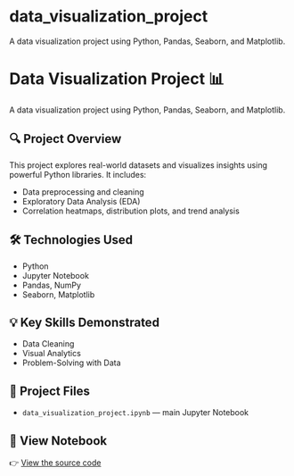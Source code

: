 # data_visualization_project
A data visualization project using Python, Pandas, Seaborn, and Matplotlib.
# Data Visualization Project 📊

A data visualization project using Python, Pandas, Seaborn, and Matplotlib.

## 🔍 Project Overview

This project explores real-world datasets and visualizes insights using powerful Python libraries. It includes:
- Data preprocessing and cleaning
- Exploratory Data Analysis (EDA)
- Correlation heatmaps, distribution plots, and trend analysis

## 🛠️ Technologies Used

- Python
- Jupyter Notebook
- Pandas, NumPy
- Seaborn, Matplotlib

## 💡 Key Skills Demonstrated

- Data Cleaning
- Visual Analytics
- Problem-Solving with Data

## 📁 Project Files

- `data_visualization_project.ipynb` — main Jupyter Notebook

## 🔗 View Notebook

👉 [View the source code](https://github.com/karthickselvam2005/data_visualization_project)


